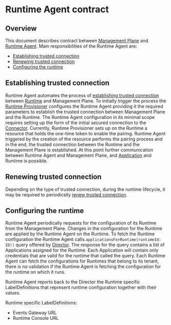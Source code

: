 # Runtime Agent contract

## Overview

This document describes contract between [Management Plane](../terminology.md#management-plane) and [Runtime Agent](../terminology.md#runtime-agent). Main responsibilities of the Runtime Agent are:
- [Establishing trusted connection](#establishing-trusted-connection)
- [Renewing trusted connection](#renewing-trusted-connection)
- [Configuring the runtime](#configuring-the-runtime)

## Establishing trusted connection

Runtime Agent automates the process of [establishing trusted connection](./establishing-trusted-connection.md#establishing-trusted-connection) between [Runtime](../terminology.md#runtime) and Management Plane. To initially trigger the process the [Runtime Provisioner](../terminology.md#mp-runtime-provisioner) configures the Runtime Agent providing it the required parameters to establish the trusted connection between Management Plane and the Runtime. The Runtime Agent configuration in its minimal scope requires setting up the form of the initial secured connection to the [Connector](../terminology.md#mp-connector). Currently, Runtime Provisioner sets up on the Runtime a resource that holds the one-time token to enable the pairing. Runtime Agent triggered by the creation of the resource performs the pairing process and in the end, the trusted connection between the Runtime and the Management Plane is established. At this point further communication between Runtime Agent and Management Plane, and [Application](../terminology.md#application) and Runtime is possible.

## Renewing trusted connection

Depending on the type of trusted connection, during the runtime lifecycle, it may be required to periodically [renew trusted connection](./establishing-trusted-connection.md#client-certificate-flow---certificate-renewal).

## Configuring the runtime

Runtime Agent periodically requests for the configuration of its Runtime from the Management Plane. Changes in the configuration for the Runtime are applied by the Runtime Agent on the Runtime. To fetch the Runtime configuration the Runtime Agent calls `applicationsForRuntime(runtimeId: ID!)` query offered by [Director](../terminology.md#mp-director). The response for the query contains a list of Applications assigned for the Runtime. Each Application will contain only credentials that are valid for the runtime that called the query. Each Runtime Agent can fetch the configurations for Runtimes that belong to its tenant, there is no validation if the Runtime Agent is fetching the configuration for the runtime on which it runs.

Runtime Agent reports back to the Director the Runtime specific LabelDefinitions that represent runtime configuration together with their values.

Runtime specific LabelDefinitions:

- Events Gateway URL
- Runtime Console URL
